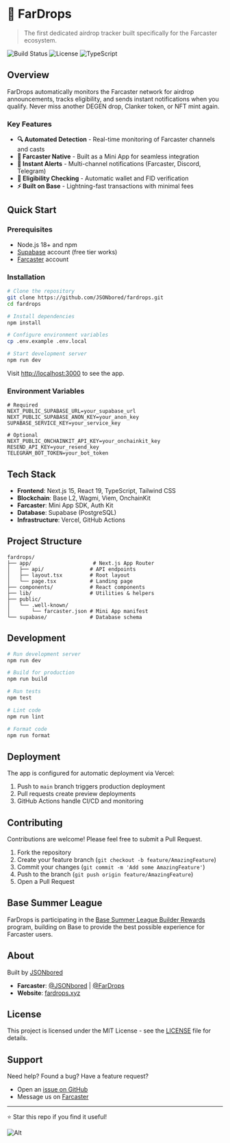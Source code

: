 # 🎁 FarDrops

> The first dedicated airdrop tracker built specifically for the Farcaster ecosystem.

![Build Status](https://img.shields.io/github/actions/workflow/status/JSONbored/fardrops/main.yml?branch=main&style=flat-square)
![License](https://img.shields.io/github/license/JSONbored/fardrops?style=flat-square)
![TypeScript](https://img.shields.io/badge/TypeScript-100%25-blue?style=flat-square)

## Overview

FarDrops automatically monitors the Farcaster network for airdrop announcements, tracks eligibility, and sends instant notifications when you qualify. Never miss another DEGEN drop, Clanker token, or NFT mint again.

### Key Features

- **🔍 Automated Detection** - Real-time monitoring of Farcaster channels and casts
- **📱 Farcaster Native** - Built as a Mini App for seamless integration
- **🔔 Instant Alerts** - Multi-channel notifications (Farcaster, Discord, Telegram)
- **💎 Eligibility Checking** - Automatic wallet and FID verification
- **⚡ Built on Base** - Lightning-fast transactions with minimal fees

## Quick Start

### Prerequisites

- Node.js 18+ and npm
- [Supabase](https://supabase.com) account (free tier works)
- [Farcaster](https://warpcast.com) account

### Installation

```bash
# Clone the repository
git clone https://github.com/JSONbored/fardrops.git
cd fardrops

# Install dependencies
npm install

# Configure environment variables
cp .env.example .env.local

# Start development server
npm run dev
```

Visit [http://localhost:3000](http://localhost:3000) to see the app.

### Environment Variables

```env
# Required
NEXT_PUBLIC_SUPABASE_URL=your_supabase_url
NEXT_PUBLIC_SUPABASE_ANON_KEY=your_anon_key
SUPABASE_SERVICE_KEY=your_service_key

# Optional
NEXT_PUBLIC_ONCHAINKIT_API_KEY=your_onchainkit_key
RESEND_API_KEY=your_resend_key
TELEGRAM_BOT_TOKEN=your_bot_token
```

## Tech Stack

- **Frontend**: Next.js 15, React 19, TypeScript, Tailwind CSS
- **Blockchain**: Base L2, Wagmi, Viem, OnchainKit
- **Farcaster**: Mini App SDK, Auth Kit
- **Database**: Supabase (PostgreSQL)
- **Infrastructure**: Vercel, GitHub Actions

## Project Structure

```
fardrops/
├── app/                    # Next.js App Router
│   ├── api/               # API endpoints
│   ├── layout.tsx         # Root layout
│   └── page.tsx           # Landing page
├── components/            # React components
├── lib/                   # Utilities & helpers
├── public/
│   └── .well-known/
│       └── farcaster.json # Mini App manifest
└── supabase/              # Database schema
```

## Development

```bash
# Run development server
npm run dev

# Build for production
npm run build

# Run tests
npm test

# Lint code
npm run lint

# Format code
npm run format
```

## Deployment

The app is configured for automatic deployment via Vercel:

1. Push to `main` branch triggers production deployment
2. Pull requests create preview deployments
3. GitHub Actions handle CI/CD and monitoring

## Contributing

Contributions are welcome! Please feel free to submit a Pull Request.

1. Fork the repository
2. Create your feature branch (`git checkout -b feature/AmazingFeature`)
3. Commit your changes (`git commit -m 'Add some AmazingFeature'`)
4. Push to the branch (`git push origin feature/AmazingFeature`)
5. Open a Pull Request

## Base Summer League

FarDrops is participating in the [Base Summer League Builder Rewards](https://base.mirror.xyz/S8mQ_fOh-7DhvgHXlR7v01HRRLqAKVxKdxEEUkYxhyY) program, building on Base to provide the best possible experience for Farcaster users.

## About

Built by [JSONbored](https://github.com/JSONbored)

- **Farcaster**: [@JSONbored](https://warpcast.com/jsonbored) | [@FarDrops](https://warpcast.com/fardrops)
- **Website**: [fardrops.xyz](https://fardrops.xyz)

## License

This project is licensed under the MIT License - see the [LICENSE](LICENSE) file for details.

## Support

Need help? Found a bug? Have a feature request?

- Open an [issue on GitHub](https://github.com/JSONbored/fardrops/issues)
- Message us on [Farcaster](https://warpcast.com/fardrops)

---

⭐ Star this repo if you find it useful!

![Alt](https://repobeats.axiom.co/api/embed/3ff223cf019cbaa7406182b250389bca62201a95.svg "Repobeats analytics image")
